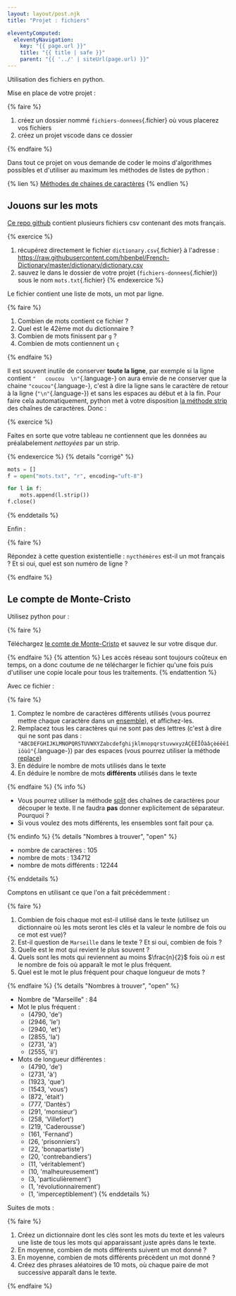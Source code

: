 ```yaml
---
layout: layout/post.njk
title: "Projet : fichiers"

eleventyComputed:
  eleventyNavigation:
    key: "{{ page.url }}"
    title: "{{ title | safe }}"
    parent: "{{ '../' | siteUrl(page.url) }}"
---
```


<!-- début résumé -->

Utilisation des fichiers en python.

<!-- end résumé -->

Mise en place de votre projet :

{% faire %}

1. créez un dossier nommé `fichiers-donnees`{.fichier} où vous placerez vos fichiers
2. créez un projet vscode dans ce dossier

{% endfaire %}

Dans tout ce projet on vous demande de coder le moins d'algorithmes possibles et d'utiliser au maximum les méthodes de listes de python :

{% lien %}
[Méthodes de chaines de caractères](https://docs.python.org/fr/3/library/stdtypes.html#string-methods)
{% endlien %}

## Jouons sur les mots

[Ce repo github](https://github.com/hbenbel/French-Dictionary/tree/master/dictionary) contient plusieurs fichiers csv contenant des mots français.

{% exercice %}

1. récupérez directement le fichier `dictionary.csv`{.fichier} à l'adresse : <https://raw.githubusercontent.com/hbenbel/French-Dictionary/master/dictionary/dictionary.csv>
2. sauvez le dans le dossier de votre projet (`fichiers-donnees`{.fichier}) sous le nom `mots.txt`{.fichier}
   {% endexercice %}

Le fichier contient une liste de mots, un mot par ligne.

{% faire %}

1. Combien de mots contient ce fichier ?
2. Quel est le 42ème mot du dictionnaire ?
3. Combien de mots finissent par `g` ?
4. Combien de mots contiennent un `ç`

{% endfaire %}

Il est souvent inutile de conserver **toute la ligne**, par exemple si la ligne contient `"   coucou  \n"`{.language-} on aura envie de ne conserver que la chaine `"coucou"`{.language-}, c'est à dire la ligne sans le caractère de retour à la ligne (`"\n"`{.language-}) et sans les espaces au début et à la fin. Pour faire cela automatiquement, python met à votre disposition [la méthode strip](https://docs.python.org/fr/3/library/stdtypes.html#str.strip) des chaînes de caractères. Donc :


{% exercice %}

Faites en sorte que votre tableau ne contiennent que les données au préalabelement _nettoyées_ par un strip.

{% endexercice %}
{% details "corrigé" %}
```python
mots = []
f = open("mots.txt", "r", encoding="uft-8")

for l in f:
    mots.append(l.strip())
f.close()
```
{% enddetails %}

Enfin :

{% faire %}

Répondez à cette question existentielle : `nycthémères` est-il un mot français ? Et si oui, quel est son numéro de ligne ?

{% endfaire %}

## Le compte de Monte-Cristo

Utilisez python pour :

{% faire %}

Téléchargez [le comte de Monte-Cristo](http://www.gutenberg.org/cache/epub/17989/pg17989.txt) et sauvez le sur votre disque dur.

{% endfaire %}
{% attention %}
Les accès réseau sont toujours coûteux en temps, on a donc coutume de ne télécharger le fichier qu'une fois puis d'utiliser une copie locale pour tous les traitements.
{% endattention %}

Avec ce fichier :

{% faire %}

1. Comptez le nombre de caractères différents utilisés (vous pourrez mettre chaque caractère dans un [ensemble](https://docs.python.org/fr/3/tutorial/datastructures.html#sets)), et affichez-les.
2. Remplacez tous les caractères qui ne sont pas des lettres (c'est à dire qui ne sont pas dans : `"ABCDEFGHIJKLMNOPQRSTUVWXYZabcdefghijklmnopqrstuvwxyzÀÇÉÊÎÔàâçèéêëîïôùû"`{.language-}) par des espaces (vous pourrez utiliser la méthode [replace](https://docs.python.org/fr/3/library/stdtypes.html#str.replace))
3. En déduire le nombre de mots utilisés dans le texte
4. En déduire le nombre de mots **différents** utilisés dans le texte

{% endfaire %}
{% info %}

- Vous pourrez utiliser la méthode [split](https://docs.python.org/fr/3/library/stdtypes.html#str.split) des chaînes de caractères pour découper le texte. Il ne faudra **pas** donner explicitement de séparateur. Pourquoi ?
- Si vous voulez des mots différents, les ensembles sont fait pour ça.

{% endinfo %}
{% details "Nombres à trouver", "open" %}

- nombre de caractères : 105
- nombre de mots : 134712
- nombre de mots différents : 12244

{% enddetails %}

Comptons en utilisant ce que l'on a fait précédemment :

{% faire %}

1. Combien de fois chaque mot est-il utilisé dans le texte (utilisez un dictionnaire où les mots seront les clés et la valeur le nombre de fois ou ce mot est vue)?
2. Est-il question de `Marseille` dans le texte ? Et si oui, combien de fois ?
3. Quelle est le mot qui revient le plus souvent ?
4. Quels sont les mots qui reviennent au moins $\frac{n}{2}$ fois où $n$ est le nombre de fois où apparaît le mot le plus fréquent.
5. Quel est le mot le plus fréquent pour chaque longueur de mots ?

{% endfaire %}
{% details "Nombres à trouver", "open" %}

- Nombre de "Marseille" : 84
- Mot le plus fréquent :
  - (4790, 'de')
  - (2946, 'le')
  - (2940, 'et')
  - (2855, 'la')
  - (2731, 'à')
  - (2555, 'il')
- Mots de longueur différentes :
  - (4790, 'de')
  - (2731, 'à')
  - (1923, 'que')
  - (1543, 'vous')
  - (872, 'était')
  - (777, 'Dantès')
  - (291, 'monsieur')
  - (258, 'Villefort')
  - (219, 'Caderousse')
  - (161, 'Fernand')
  - (26, 'prisonniers')
  - (22, 'bonapartiste')
  - (20, 'contrebandiers')
  - (11, 'véritablement')
  - (10, 'malheureusement')
  - (3, 'particulièrement')
  - (1, 'révolutionnairement')
  - (1, 'imperceptiblement')
    {% enddetails %}

Suites de mots :

{% faire %}

1. Créez un dictionnaire dont les clés sont les mots du texte et les valeurs une liste de tous les mots qui apparaissant juste après dans le texte.
2. En moyenne, combien de mots différents suivent un mot donné ?
3. En moyenne, combien de mots différents précèdent un mot donné ?
4. Créez des phrases aléatoires de 10 mots, où chaque paire de mot successive apparaît dans le texte.

{% endfaire %}

